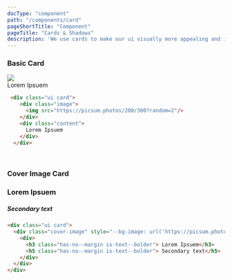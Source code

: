 ```yaml
---
docType: "component"
path: "/components/card"
pageShortTitle: "Component"
pageTitle: "Cards & Shadows"
description: 'We use cards to make our ui visually more appealing and intersting'
---
```


### Basic Card
<div class="is-row">
  <div class="is-col-sm-6 is-col-md-3 is-col-lg-4">
    <div class="ui card">
      <div class="image">
        <img src="https://picsum.photos/200/300?random=2"/>
      </div>
      <div class="content">
        Lorem Ipsuem
      </div>
    </div> 
  </div>
  <div class="is-col-sm-12 is-col-md-9 is-col-lg-8">
    
  </div>
</div>

```html
 <div class="ui card">
    <div class="image">
      <img src="https://picsum.photos/200/300?random=2"/>
    </div>
    <div class="content">
      Lorem Ipsuem
    </div>
  </div> 
```
<br/>

### Cover Image Card
<div class="is-row">
  <div class="is-col-sm-6 is-col-md-3 is-col-lg-4">
    <div class="ui card">
        <div class="cover-image" style="--bg-image: url('https://picsum.photos/id/237/200/300');">
          <div>
            <h3 class="has-no--margin is-text--bolder"> Lorem Ipsuem</h3>
            <h5 class="has-no--margin is-text--bolder"> Secondary text</h5>
          </div>
        </div>
    </div>  
  </div>
  <div class="is-col-sm-12 is-col-md-9 is-col-lg-8">
      
  </div>
</div>

```html
<div class="ui card">
  <div class="cover-image" style="--bg-image: url('https://picsum.photos/id/237/200/300');">
    <div>
      <h3 class="has-no--margin is-text--bolder"> Lorem Ipsuem</h3>
      <h5 class="has-no--margin is-text--bolder"> Secondary text</h5>
    </div>
  </div>
</div> 
```